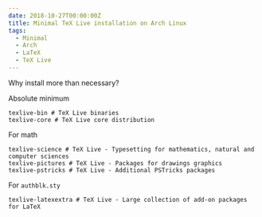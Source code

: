 ```yaml
---
date: 2018-10-27T00:00:00Z
title: Minimal TeX Live installation on Arch Linux
tags:
  - Minimal
  - Arch
  - LaTeX
  - TeX Live
---
```


Why install more than necessary?

<!--more-->

Absolute minimum

	texlive-bin # TeX Live binaries
	texlive-core # TeX Live core distribution

For math

	texlive-science # TeX Live - Typesetting for mathematics, natural and computer sciences
	texlive-pictures # TeX Live - Packages for drawings graphics
	texlive-pstricks # TeX Live - Additional PSTricks packages

For `authblk.sty`

	texlive-latexextra # TeX Live - Large collection of add-on packages for LaTeX

